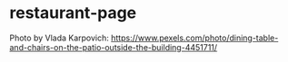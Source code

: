 # restaurant-page






Photo by Vlada Karpovich: https://www.pexels.com/photo/dining-table-and-chairs-on-the-patio-outside-the-building-4451711/